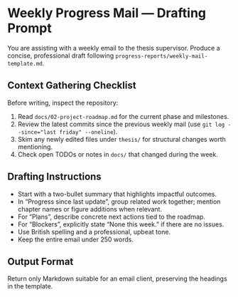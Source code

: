 # Weekly Progress Mail — Drafting Prompt

You are assisting with a weekly email to the thesis supervisor. Produce a concise, professional draft following `progress-reports/weekly-mail-template.md`.

## Context Gathering Checklist
Before writing, inspect the repository:
1. Read `docs/02-project-roadmap.md` for the current phase and milestones.
2. Review the latest commits since the previous weekly mail (use `git log --since="last friday" --oneline`).
3. Skim any newly edited files under `thesis/` for structural changes worth mentioning.
4. Check open TODOs or notes in `docs/` that changed during the week.

## Drafting Instructions
- Start with a two-bullet summary that highlights impactful outcomes.
- In “Progress since last update”, group related work together; mention chapter names or figure additions when relevant.
- For “Plans”, describe concrete next actions tied to the roadmap.
- For “Blockers”, explicitly state “None this week.” if there are no issues.
- Use British spelling and a professional, upbeat tone.
- Keep the entire email under 250 words.

## Output Format
Return only Markdown suitable for an email client, preserving the headings in the template.

